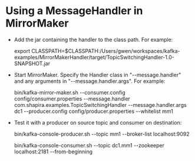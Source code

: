Using a MessageHandler in MirrorMaker
======================================

* Add the jar containing the handler to the class path. For example:

    export CLASSPATH=$CLASSPATH:/Users/gwen/workspaces/kafka-examples/MirrorMakerHandler/target/TopicSwitchingHandler-1.0-SNAPSHOT.jar

* Start MirrorMaker. Specify the Handler class in "--message.handler" and any arguments in "--message.handler.args". For example:

    bin/kafka-mirror-maker.sh --consumer.config config/consumer.properties --message.handler com.shapira.examples.TopicSwitchingHandler --message.handler.args dc1 --producer.config config/producer.properties --whitelist mm1

* Test it with a producer on source topic and consumer on destination:

    bin/kafka-console-producer.sh --topic mm1 --broker-list localhost:9092

    bin/kafka-console-consumer.sh --topic dc1.mm1 --zookeeper localhost:2181 --from-beginning
